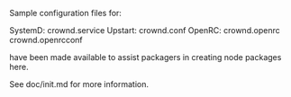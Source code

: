Sample configuration files for:

SystemD: crownd.service
Upstart: crownd.conf
OpenRC:  crownd.openrc
         crownd.openrcconf

have been made available to assist packagers in creating node packages here.

See doc/init.md for more information.

